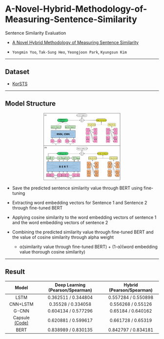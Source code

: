 # A-Novel-Hybrid-Methodology-of-Measuring-Sentence-Similarity

Sentence Similarity Evaluation

  * [A Novel Hybrid Methodology of Measuring Sentence Similarity](https://www.mdpi.com/2073-8994/13/8/1442)

  * `Yongmin Yoo`, `Tak-Sung Heo`, `Yeongjoon Park`, `Kyungsun Kim`

-------------------------------------------------

## Dataset

  * [KorSTS](https://github.com/kakaobrain/KorNLUDatasets)

-------------------------------------------------

## Model Structure


<p align="center">
	<img src="https://github.com/HeoTaksung/A-Novel-Hybrid-Methodology-of-Measuring-Sentence-Similarity/blob/main/figure.png" alt="Model" width="50%" height="50%"/>
</p>


  * Save the predicted sentence similarity value through BERT using fine-tuning

  * Extracting word embedding vectors for Sentence 1 and Sentence 2 through fine-tuned BERT

  * Applying cosine similarity to the word embedding vectors of sentence 1 and the word embedding vectors of sentence 2

  * Combining the predicted similarity value through fine-tuned BERT and the value of cosine similarity through alpha weight
     
    * α(similarity value through fine-tuned BERT) + (1-α)(word embedding value thorough cosine similarity)

-------------------------------------------------

## Result

  |    Model    | Deep Learning (Pearson/Spearman)  | Hybrid (Pearson/Spearman)  |
  | :------: | :---: | :-----: |
  |  LSTM               | 0.362511 / 0.344804      | 0.557284 / 0.550898      |
  |  CNN+LSTM              | 0.35528 / 0.334058      | 0.556268 / 0.55126      |
  |  G-CNN             | 0.604134 / 0.577296      | 0.65184 / 0.640162      |
  |  Capsule [(Code)](https://github.com/HeoTaksung/Global-and-Local-Information-Adjustment-for-Semantic-Similarity-Evaluation)          | 0.620881 / 0.599617      | 0.661728 / 0.65319     |
  |  BERT       | 0.838989 / 0.830135      | 0.842797 / 0.834181      |
